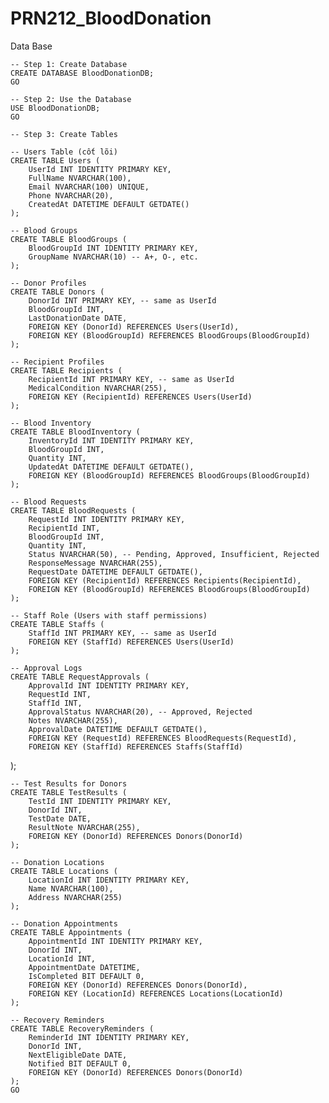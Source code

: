 # PRN212_BloodDonation

Data Base

	-- Step 1: Create Database
	CREATE DATABASE BloodDonationDB;
	GO

	-- Step 2: Use the Database
	USE BloodDonationDB;
	GO

	-- Step 3: Create Tables

	-- Users Table (cốt lõi)
	CREATE TABLE Users (
		UserId INT IDENTITY PRIMARY KEY,
		FullName NVARCHAR(100),
		Email NVARCHAR(100) UNIQUE,
		Phone NVARCHAR(20),
		CreatedAt DATETIME DEFAULT GETDATE()
	);

	-- Blood Groups
	CREATE TABLE BloodGroups (
		BloodGroupId INT IDENTITY PRIMARY KEY,
		GroupName NVARCHAR(10) -- A+, O-, etc.
	);
	
	-- Donor Profiles
	CREATE TABLE Donors (
		DonorId INT PRIMARY KEY, -- same as UserId
		BloodGroupId INT,
		LastDonationDate DATE,
		FOREIGN KEY (DonorId) REFERENCES Users(UserId),
		FOREIGN KEY (BloodGroupId) REFERENCES BloodGroups(BloodGroupId)
	);

	-- Recipient Profiles
	CREATE TABLE Recipients (
		RecipientId INT PRIMARY KEY, -- same as UserId
		MedicalCondition NVARCHAR(255),
		FOREIGN KEY (RecipientId) REFERENCES Users(UserId)
	);

	-- Blood Inventory
	CREATE TABLE BloodInventory (
		InventoryId INT IDENTITY PRIMARY KEY,
		BloodGroupId INT,
		Quantity INT,
		UpdatedAt DATETIME DEFAULT GETDATE(),
		FOREIGN KEY (BloodGroupId) REFERENCES BloodGroups(BloodGroupId)
	);

	-- Blood Requests
	CREATE TABLE BloodRequests (
		RequestId INT IDENTITY PRIMARY KEY,
		RecipientId INT,
		BloodGroupId INT,
		Quantity INT,
		Status NVARCHAR(50), -- Pending, Approved, Insufficient, Rejected
		ResponseMessage NVARCHAR(255),
		RequestDate DATETIME DEFAULT GETDATE(),
		FOREIGN KEY (RecipientId) REFERENCES Recipients(RecipientId),
		FOREIGN KEY (BloodGroupId) REFERENCES BloodGroups(BloodGroupId)
	);

	-- Staff Role (Users with staff permissions)
	CREATE TABLE Staffs (
		StaffId INT PRIMARY KEY, -- same as UserId
		FOREIGN KEY (StaffId) REFERENCES Users(UserId)
	);

	-- Approval Logs
	CREATE TABLE RequestApprovals (
		ApprovalId INT IDENTITY PRIMARY KEY,
		RequestId INT,
		StaffId INT,
		ApprovalStatus NVARCHAR(20), -- Approved, Rejected
		Notes NVARCHAR(255),
		ApprovalDate DATETIME DEFAULT GETDATE(),
		FOREIGN KEY (RequestId) REFERENCES BloodRequests(RequestId),
		FOREIGN KEY (StaffId) REFERENCES Staffs(StaffId)
);


	-- Test Results for Donors
	CREATE TABLE TestResults (
		TestId INT IDENTITY PRIMARY KEY,
		DonorId INT,
		TestDate DATE,
		ResultNote NVARCHAR(255),
		FOREIGN KEY (DonorId) REFERENCES Donors(DonorId)
	);

	-- Donation Locations
	CREATE TABLE Locations (
		LocationId INT IDENTITY PRIMARY KEY,
		Name NVARCHAR(100),
		Address NVARCHAR(255)
	);

	-- Donation Appointments
	CREATE TABLE Appointments (
		AppointmentId INT IDENTITY PRIMARY KEY,
		DonorId INT,
		LocationId INT,
		AppointmentDate DATETIME,
		IsCompleted BIT DEFAULT 0,
		FOREIGN KEY (DonorId) REFERENCES Donors(DonorId),
		FOREIGN KEY (LocationId) REFERENCES Locations(LocationId)
	);

	-- Recovery Reminders
	CREATE TABLE RecoveryReminders (
		ReminderId INT IDENTITY PRIMARY KEY,
		DonorId INT,
		NextEligibleDate DATE,
		Notified BIT DEFAULT 0,
		FOREIGN KEY (DonorId) REFERENCES Donors(DonorId)
	);
	GO

